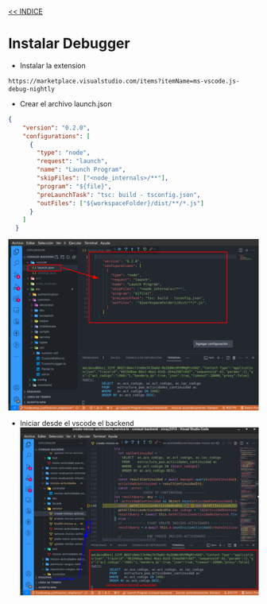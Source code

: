 [<< INDICE](../README.md)
# Instalar Debugger
- Instalar la extension
```url
https://marketplace.visualstudio.com/items?itemName=ms-vscode.js-debug-nightly
```
- Crear el archivo launch.json
```JSON
{
    "version": "0.2.0",
    "configurations": [
      {
        "type": "node",
        "request": "launch",
        "name": "Launch Program",
        "skipFiles": ["<node_internals>/**"],
        "program": "${file}",
        "preLaunchTask": "tsc: build - tsconfig.json",
        "outFiles": ["${workspaceFolder}/dist/**/*.js"]
      }
    ]
  }
```
**![Debugger](/5imagenes/debugger/archivo%20configuracion.png)**
- Iniciar desde el vscode el backend
**![Debugger](/5imagenes/debugger/vscode.png)**

